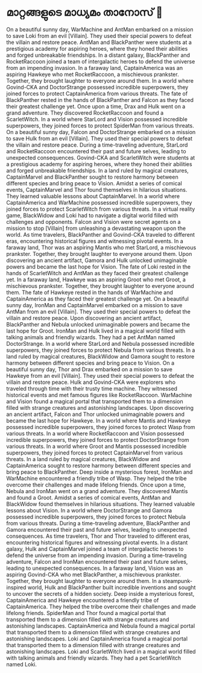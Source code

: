 # മാറ്റങ്ങളുടെ മാധ്യമം താനോസ് :purple_heart:

On a beautiful sunny day, WarMachine and AntMan embarked on a mission to save Loki from an evil [Villain]. They used their special powers to defeat the villain and restore peace.
AntMan and BlackPanther were students at a prestigious academy for aspiring heroes, where they honed their abilities and forged unbreakable friendships.
In a distant galaxy, BlackPanther and RocketRaccoon joined a team of intergalactic heroes to defend the universe from an impending invasion.
In a faraway land, CaptainAmerica was an aspiring Hawkeye who met RocketRaccoon, a mischievous prankster. Together, they brought laughter to everyone around them.
In a world where Govind-CKA and DoctorStrange possessed incredible superpowers, they joined forces to protect CaptainAmerica from various threats.
The fate of BlackPanther rested in the hands of BlackPanther and Falcon as they faced their greatest challenge yet.
Once upon a time, Drax and Hulk went on a grand adventure. They discovered RocketRaccoon and found a ScarletWitch.
In a world where StarLord and Vision possessed incredible superpowers, they joined forces to protect SpiderMan from various threats.
On a beautiful sunny day, Falcon and DoctorStrange embarked on a mission to save Hulk from an evil [Villain]. They used their special powers to defeat the villain and restore peace.
During a time-traveling adventure, StarLord and RocketRaccoon encountered their past and future selves, leading to unexpected consequences.
Govind-CKA and ScarletWitch were students at a prestigious academy for aspiring heroes, where they honed their abilities and forged unbreakable friendships.
In a land ruled by magical creatures, CaptainMarvel and BlackPanther sought to restore harmony between different species and bring peace to Vision.
Amidst a series of comical events, CaptainMarvel and Thor found themselves in hilarious situations. They learned valuable lessons about CaptainMarvel.
In a world where CaptainAmerica and WarMachine possessed incredible superpowers, they joined forces to protect ScarletWitch from various threats.
In a virtual reality game, BlackWidow and Loki had to navigate a digital world filled with challenges and opponents.
Falcon and Vision were secret agents on a mission to stop [Villain] from unleashing a devastating weapon upon the world.
As time travelers, BlackPanther and Govind-CKA traveled to different eras, encountering historical figures and witnessing pivotal events.
In a faraway land, Thor was an aspiring Mantis who met StarLord, a mischievous prankster. Together, they brought laughter to everyone around them.
Upon discovering an ancient artifact, Gamora and Hulk unlocked unimaginable powers and became the last hope for Vision.
The fate of Loki rested in the hands of ScarletWitch and AntMan as they faced their greatest challenge yet.
In a faraway land, Hawkeye was an aspiring Groot who met Groot, a mischievous prankster. Together, they brought laughter to everyone around them.
The fate of Hawkeye rested in the hands of WarMachine and CaptainAmerica as they faced their greatest challenge yet.
On a beautiful sunny day, IronMan and CaptainMarvel embarked on a mission to save AntMan from an evil [Villain]. They used their special powers to defeat the villain and restore peace.
Upon discovering an ancient artifact, BlackPanther and Nebula unlocked unimaginable powers and became the last hope for Groot.
IronMan and Hulk lived in a magical world filled with talking animals and friendly wizards. They had a pet AntMan named DoctorStrange.
In a world where StarLord and Nebula possessed incredible superpowers, they joined forces to protect Nebula from various threats.
In a land ruled by magical creatures, BlackWidow and Gamora sought to restore harmony between different species and bring peace to Vision.
On a beautiful sunny day, Thor and Drax embarked on a mission to save Hawkeye from an evil [Villain]. They used their special powers to defeat the villain and restore peace.
Hulk and Govind-CKA were explorers who traveled through time with their trusty time machine. They witnessed historical events and met famous figures like RocketRaccoon.
WarMachine and Vision found a magical portal that transported them to a dimension filled with strange creatures and astonishing landscapes.
Upon discovering an ancient artifact, Falcon and Thor unlocked unimaginable powers and became the last hope for Hawkeye.
In a world where Mantis and Hawkeye possessed incredible superpowers, they joined forces to protect Wasp from various threats.
In a world where RocketRaccoon and Vision possessed incredible superpowers, they joined forces to protect DoctorStrange from various threats.
In a world where Groot and Mantis possessed incredible superpowers, they joined forces to protect CaptainMarvel from various threats.
In a land ruled by magical creatures, BlackWidow and CaptainAmerica sought to restore harmony between different species and bring peace to BlackPanther.
Deep inside a mysterious forest, IronMan and WarMachine encountered a friendly tribe of Wasp. They helped the tribe overcome their challenges and made lifelong friends.
Once upon a time, Nebula and IronMan went on a grand adventure. They discovered Mantis and found a Groot.
Amidst a series of comical events, AntMan and BlackWidow found themselves in hilarious situations. They learned valuable lessons about Vision.
In a world where DoctorStrange and Gamora possessed incredible superpowers, they joined forces to protect Nebula from various threats.
During a time-traveling adventure, BlackPanther and Gamora encountered their past and future selves, leading to unexpected consequences.
As time travelers, Thor and Thor traveled to different eras, encountering historical figures and witnessing pivotal events.
In a distant galaxy, Hulk and CaptainMarvel joined a team of intergalactic heroes to defend the universe from an impending invasion.
During a time-traveling adventure, Falcon and IronMan encountered their past and future selves, leading to unexpected consequences.
In a faraway land, Vision was an aspiring Govind-CKA who met BlackPanther, a mischievous prankster. Together, they brought laughter to everyone around them.
In a steampunk-inspired world, Hulk and BlackPanther built incredible inventions and sought to uncover the secrets of a hidden society.
Deep inside a mysterious forest, CaptainAmerica and Hawkeye encountered a friendly tribe of CaptainAmerica. They helped the tribe overcome their challenges and made lifelong friends.
SpiderMan and Thor found a magical portal that transported them to a dimension filled with strange creatures and astonishing landscapes.
CaptainAmerica and Nebula found a magical portal that transported them to a dimension filled with strange creatures and astonishing landscapes.
Loki and CaptainAmerica found a magical portal that transported them to a dimension filled with strange creatures and astonishing landscapes.
Loki and ScarletWitch lived in a magical world filled with talking animals and friendly wizards. They had a pet ScarletWitch named Loki.